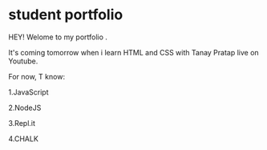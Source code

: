 # student portfolio

HEY! Welome to my portfolio .


 It's coming tomorrow when i learn HTML and CSS with Tanay Pratap live on Youtube.

 For now, T know:

 1.JavaScript

 2.NodeJS

 3.Repl.it
 
 4.CHALK